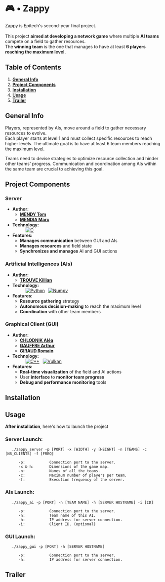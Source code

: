 # 🎮 • Zappy

Zappy is Epitech's second-year final project.<br><br>This project **aimed at developing a network game** where multiple **AI teams** compete on a field to gather resources.<br>
The **winning team** is the one that manages to have at least **6 players reaching the maximum level.**

## Table of Contents

1. [**General Info**](#general-info)
2. [**Project Components**](#project-components)
3. [**Installation**](#installation)
3. [**Usage**](#usage)
4. [**Trailer**](#trailer)

## General Info

Players, represented by AIs, move around a field to gather necessary resources to evolve.<br>
Each player starts at level 1 and must collect specific resources to reach higher levels. The ultimate goal is to have at least 6 team members reaching the maximum level.

Teams need to devise strategies to optimize resource collection and hinder other teams' progress. Communication and coordination among AIs within the same team are crucial to achieving this goal.

## Project Components

### Server
- **Author:**
  - [**MENDY Tom**](https://github.com/Tom-Mendy)
  - [**MENDIA Marc**](https://github.com/Dvaking)
- **Technology:**<br>
&emsp;&emsp;&emsp;[![C](https://img.shields.io/badge/C-logo?style=for-the-badge&logo=C&logoColor=white&color=%23A8B9CC)](https://fr.wikipedia.org/wiki/C_(langage))<br>
- **Features:**
  - **Manages communication** between GUI and AIs
  - **Manages resources** and field state
  - **Synchronizes and manages** AI and GUI actions

### Artificial Intelligences (AIs)
- **Author:**
  - [**TROUVE Killian**](https://github.com/JsuisSayker)
- **Technology:**<br>
&emsp;&emsp;&emsp;[![Python](https://img.shields.io/badge/python-logo?style=for-the-badge&logo=Python&logoColor=white&color=%233776AB)](https://docs.python.org/3/)
&ensp;[![Numpy](https://img.shields.io/badge/numyp-logo?style=for-the-badge&logo=Numpy&color=%23013243)](https://numpy.org/doc/stable/)
- **Features:**
  - **Resource gathering** strategy
  - **Autonomous decision-making** to reach the maximum level
  - **Coordination** with other team members

### Graphical Client (GUI)
- **Author:**
  - [**CHLODNIK Aléa**](https://github.com/AleaChlodnik)
  - [**GAUFFRE Arthur**](https://github.com/arthurgauffre)
  - [**GIRAUD Romain**](https://github.com/OxiiLB)
- **Technology:**<br>
&emsp;&emsp;&emsp;[![C++](https://img.shields.io/badge/C%2B%2B-logo?style=for-the-badge&logo=C%2B%2B&logoColor=white&color=%2300599C)](https://fr.wikipedia.org/wiki/C%2B%2B)
&ensp;[![Vulkan](https://img.shields.io/badge/vulkan-logo?style=for-the-badge&logo=Vulkan&logoColor=white&color=%23AC162C)](https://www.vulkan.org/learn)
- **Features:**
  - **Real-time visualization** of the field and AI actions
  - User **interface** to **monitor team progress**
  - **Debug and performance monitoring** tools

## Installation

## Usage
**After installation**, here's how to launch the project
### Server Launch:

```
   ./zappy_server -p [PORT] -x [WIDTH] -y [HEIGHT] -n [TEAMS] -c [NB_CLIENTS] -f [FREQ]

      -p:           Connection port to the server.
      -x & h:       Dimensions of the game map.
      -n:           Names of all the teams.
      -c:           Maximum number of players per team.
      -f:           Execution frequency of the server.
```

### AIs Launch:
```
   ./zappy_ai -p [PORT] -n [TEAM NAME] -h [SERVER HOSTNAME] -i [ID]

      -p:           Connection port to the server.
      -n:           Team name of this AI.
      -h:           IP address for server connection.
      -i:           Client ID. (optional)
```

### GUI Launch:
```
   ./zappy_gui -p [PORT] -h [SERVER HOSTNAME]

      -p:           Connection port to the server.
      -h:           IP address for server connection.
```

## Trailer

